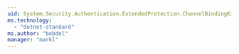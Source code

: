```yaml
---
uid: System.Security.Authentication.ExtendedProtection.ChannelBindingKind
ms.technology: 
  - "dotnet-standard"
ms.author: "bobdel"
manager: "markl"
---
```

